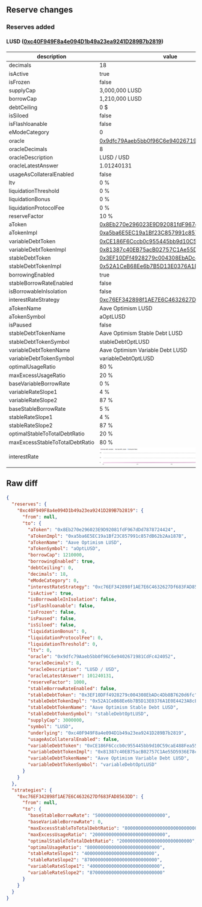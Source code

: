 ## Reserve changes

### Reserves added

#### LUSD ([0xc40F949F8a4e094D1b49a23ea9241D289B7b2819](https://optimistic.etherscan.io/address/0xc40F949F8a4e094D1b49a23ea9241D289B7b2819))

| description | value |
| --- | --- |
| decimals | 18 |
| isActive | true |
| isFrozen | false |
| supplyCap | 3,000,000 LUSD |
| borrowCap | 1,210,000 LUSD |
| debtCeiling | 0 $ |
| isSiloed | false |
| isFlashloanable | false |
| eModeCategory | 0 |
| oracle | [0x9dfc79Aaeb5bb0f96C6e9402671981CdFc424052](https://optimistic.etherscan.io/address/0x9dfc79Aaeb5bb0f96C6e9402671981CdFc424052) |
| oracleDecimals | 8 |
| oracleDescription | LUSD / USD |
| oracleLatestAnswer | 1.01240131 |
| usageAsCollateralEnabled | false |
| ltv | 0 % |
| liquidationThreshold | 0 % |
| liquidationBonus | 0 % |
| liquidationProtocolFee | 0 % |
| reserveFactor | 10 % |
| aToken | [0x8Eb270e296023E9D92081fdF967dDd7878724424](https://optimistic.etherscan.io/address/0x8Eb270e296023E9D92081fdF967dDd7878724424) |
| aTokenImpl | [0xa5ba6E5EC19a1Bf23C857991c857dB62b2Aa187B](https://optimistic.etherscan.io/address/0xa5ba6E5EC19a1Bf23C857991c857dB62b2Aa187B) |
| variableDebtToken | [0xCE186F6Cccb0c955445bb9d10C59caE488Fea559](https://optimistic.etherscan.io/address/0xCE186F6Cccb0c955445bb9d10C59caE488Fea559) |
| variableDebtTokenImpl | [0x81387c40EB75acB02757C1Ae55D5936E78c9dEd3](https://optimistic.etherscan.io/address/0x81387c40EB75acB02757C1Ae55D5936E78c9dEd3) |
| stableDebtToken | [0x3EF10DFf4928279c004308EbADc4Db8B7620d6fc](https://optimistic.etherscan.io/address/0x3EF10DFf4928279c004308EbADc4Db8B7620d6fc) |
| stableDebtTokenImpl | [0x52A1CeB68Ee6b7B5D13E0376A1E0E4423A8cE26e](https://optimistic.etherscan.io/address/0x52A1CeB68Ee6b7B5D13E0376A1E0E4423A8cE26e) |
| borrowingEnabled | true |
| stableBorrowRateEnabled | false |
| isBorrowableInIsolation | false |
| interestRateStrategy | [0xc76EF342898f1AE7E6C4632627Df683FAD8563DD](https://optimistic.etherscan.io/address/0xc76EF342898f1AE7E6C4632627Df683FAD8563DD) |
| aTokenName | Aave Optimism LUSD |
| aTokenSymbol | aOptLUSD |
| isPaused | false |
| stableDebtTokenName | Aave Optimism Stable Debt LUSD |
| stableDebtTokenSymbol | stableDebtOptLUSD |
| variableDebtTokenName | Aave Optimism Variable Debt LUSD |
| variableDebtTokenSymbol | variableDebtOptLUSD |
| optimalUsageRatio | 80 % |
| maxExcessUsageRatio | 20 % |
| baseVariableBorrowRate | 0 % |
| variableRateSlope1 | 4 % |
| variableRateSlope2 | 87 % |
| baseStableBorrowRate | 5 % |
| stableRateSlope1 | 4 % |
| stableRateSlope2 | 87 % |
| optimalStableToTotalDebtRatio | 20 % |
| maxExcessStableToTotalDebtRatio | 80 % |
| interestRate | ![ir](/.assets/43ce89e3d7fc2289843c17d09906ba45f0b42148.svg) |

## Raw diff

```json
{
  "reserves": {
    "0xc40F949F8a4e094D1b49a23ea9241D289B7b2819": {
      "from": null,
      "to": {
        "aToken": "0x8Eb270e296023E9D92081fdF967dDd7878724424",
        "aTokenImpl": "0xa5ba6E5EC19a1Bf23C857991c857dB62b2Aa187B",
        "aTokenName": "Aave Optimism LUSD",
        "aTokenSymbol": "aOptLUSD",
        "borrowCap": 1210000,
        "borrowingEnabled": true,
        "debtCeiling": 0,
        "decimals": 18,
        "eModeCategory": 0,
        "interestRateStrategy": "0xc76EF342898f1AE7E6C4632627Df683FAD8563DD",
        "isActive": true,
        "isBorrowableInIsolation": false,
        "isFlashloanable": false,
        "isFrozen": false,
        "isPaused": false,
        "isSiloed": false,
        "liquidationBonus": 0,
        "liquidationProtocolFee": 0,
        "liquidationThreshold": 0,
        "ltv": 0,
        "oracle": "0x9dfc79Aaeb5bb0f96C6e9402671981CdFc424052",
        "oracleDecimals": 8,
        "oracleDescription": "LUSD / USD",
        "oracleLatestAnswer": 101240131,
        "reserveFactor": 1000,
        "stableBorrowRateEnabled": false,
        "stableDebtToken": "0x3EF10DFf4928279c004308EbADc4Db8B7620d6fc",
        "stableDebtTokenImpl": "0x52A1CeB68Ee6b7B5D13E0376A1E0E4423A8cE26e",
        "stableDebtTokenName": "Aave Optimism Stable Debt LUSD",
        "stableDebtTokenSymbol": "stableDebtOptLUSD",
        "supplyCap": 3000000,
        "symbol": "LUSD",
        "underlying": "0xc40F949F8a4e094D1b49a23ea9241D289B7b2819",
        "usageAsCollateralEnabled": false,
        "variableDebtToken": "0xCE186F6Cccb0c955445bb9d10C59caE488Fea559",
        "variableDebtTokenImpl": "0x81387c40EB75acB02757C1Ae55D5936E78c9dEd3",
        "variableDebtTokenName": "Aave Optimism Variable Debt LUSD",
        "variableDebtTokenSymbol": "variableDebtOptLUSD"
      }
    }
  },
  "strategies": {
    "0xc76EF342898f1AE7E6C4632627Df683FAD8563DD": {
      "from": null,
      "to": {
        "baseStableBorrowRate": "50000000000000000000000000",
        "baseVariableBorrowRate": 0,
        "maxExcessStableToTotalDebtRatio": "800000000000000000000000000",
        "maxExcessUsageRatio": "200000000000000000000000000",
        "optimalStableToTotalDebtRatio": "200000000000000000000000000",
        "optimalUsageRatio": "800000000000000000000000000",
        "stableRateSlope1": "40000000000000000000000000",
        "stableRateSlope2": "870000000000000000000000000",
        "variableRateSlope1": "40000000000000000000000000",
        "variableRateSlope2": "870000000000000000000000000"
      }
    }
  }
}
```